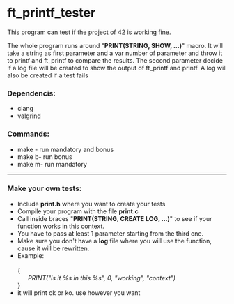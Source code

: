 # ft_printf_tester

<p>This program can test if the project of 42 is working fine.</p>
<p>The whole program runs around "<strong>PRINT(STRING, SHOW, ...)</strong>" macro. It will take a string as first parameter and a var number of parameter and throw it to printf and ft_printf to compare the results. The second parameter decide if a log file will be created to show the output of ft_printf and printf. A log will also be created if a test fails</p>

<h3>Dependencis:</h2>
<ul>
	<li>clang</li>
	<li>valgrind</li>
</ul>

<h3>Commands:</h2>
<ul>
	<li>make - run mandatory and bonus</li>
	<li>make b- run bonus</li>
	<li>make m- run mandatory</li>
</ul>
<hr>
<h3>Make your own tests:</h2>
<ul>
	<li>Include <strong>print.h</strong> where you want to create your tests</li>
	<li>Compile your program with the file <strong>print.c</strong> </li>
	<li>Call inside braces "<strong>PRINT(STRING, CREATE LOG, ...)</strong>" to see if your function works in this context.</li>
	<li>You have to pass at least 1 parameter starting from the third one.</li>
	<li>Make sure you don't have a <strong>log</strong> file where you will use the function, cause it will be rewritten.</li>
	<li>Example: </li>
	<br>
	{
	<br>
		&nbsp&nbsp&nbsp&nbsp&nbsp&nbsp<i>PRINT("is it %s in this %s", 0, "working", "context")</i>
		<br>
	}<br>
	<li>it will print ok or ko. use however you want</li>
</ul>
